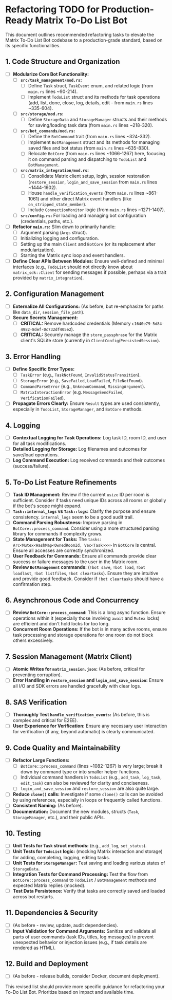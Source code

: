 # Refactoring TODO for Production-Ready Matrix To-Do List Bot

This document outlines recommended refactoring tasks to elevate the Matrix To-Do List Bot codebase to a production-grade standard, based on its specific functionalities.

## 1. Code Structure and Organization

-   [ ] **Modularize Core Bot Functionality:**
    -   [ ] **`src/task_management/mod.rs`:**
        -   [ ] Define `Task` struct, `TaskEvent` enum, and related logic (from `main.rs` lines ~90-214).
        -   [ ] Implement `TodoList` struct and its methods for task operations (add, list, done, close, log, details, edit - from `main.rs` lines ~335-604).
    -   [ ] **`src/storage/mod.rs`:**
        -   [ ] Define `StorageData` and `StorageManager` structs and their methods for saving/loading task data (from `main.rs` lines ~218-320).
    -   [ ] **`src/bot_commands/mod.rs`:**
        -   [ ] Define the `BotCommand` trait (from `main.rs` lines ~324-332).
        -   [ ] Implement `BotManagement` struct and its methods for managing saved files and bot status (from `main.rs` lines ~635-830).
        -   [ ] Relocate `BotCore` (from `main.rs` lines ~1066-1267) here, focusing it on command parsing and dispatching to `TodoList` and `BotManagement`.
    -   [ ] **`src/matrix_integration/mod.rs`:**
        -   [ ] Consolidate Matrix client setup, login, session restoration (`restore_session`, `login_and_save_session` from `main.rs` lines ~1444-1602).
        -   [ ] House `handle_verification_events` (from `main.rs` lines ~861-1061) and other direct Matrix event handlers (like `on_stripped_state_member`).
        -   [ ] Include `ConnectionMonitor` logic (from `main.rs` lines ~1271-1407).
    -   [ ] **`src/config.rs`:** For loading and managing bot configuration (credentials, paths, etc.).
-   [ ] **Refactor `main.rs`:** Slim down to primarily handle:
    -   [ ] Argument parsing (`Args` struct).
    -   [ ] Initializing logging and configuration.
    -   [ ] Setting up the main `Client` and `BotCore` (or its replacement after modularization).
    -   [ ] Starting the Matrix sync loop and event handlers.
-   [ ] **Define Clear APIs Between Modules:** Ensure well-defined and minimal interfaces (e.g., `TodoList` should not directly know about `matrix_sdk::Client` for sending messages if possible, perhaps via a trait provided by `matrix_integration`).

## 2. Configuration Management

-   [ ] **Externalize All Configurations:** (As before, but re-emphasize for paths like `data_dir`, `session_file_path`).
-   [ ] **Secure Secrets Management:**
    -   [ ] **CRITICAL:** Remove hardcoded credentials (Memory `c1640e79-5d84-4982-8def-0c732df405e2`).
    -   [ ] **CRITICAL:** Securely manage the `store_passphrase` for the Matrix client's SQLite store (currently in `ClientConfig`/`PersistedSession`).

## 3. Error Handling

-   [ ] **Define Specific Error Types:**
    -   [ ] `TaskError` (e.g., `TaskNotFound`, `InvalidStatusTransition`).
    -   [ ] `StorageError` (e.g., `SaveFailed`, `LoadFailed`, `FileNotFound`).
    -   [ ] `CommandParseError` (e.g., `UnknownCommand`, `MissingArgument`).
    -   [ ] `MatrixInteractionError` (e.g. `MessageSendFailed`, `VerificationFailed`).
-   [ ] **Propagate Errors Clearly:** Ensure `Result` types are used consistently, especially in `TodoList`, `StorageManager`, and `BotCore` methods.

## 4. Logging

-   [ ] **Contextual Logging for Task Operations:** Log task ID, room ID, and user for all task modifications.
-   [ ] **Detailed Logging for Storage:** Log filenames and outcomes for save/load operations.
-   [ ] **Log Command Execution:** Log received commands and their outcomes (success/failure).

## 5. To-Do List Feature Refinements

-   [ ] **Task ID Management:** Review if the current `usize` ID per room is sufficient. Consider if tasks need unique IDs across all rooms or globally if the bot's scope might expand.
-   [ ] **`Task::internal_logs` vs `Task::logs`:** Clarify the purpose and ensure consistency. `internal_logs` seem to be a good audit trail.
-   [ ] **Command Parsing Robustness:** Improve parsing in `BotCore::process_command`. Consider using a more structured parsing library for commands if complexity grows.
-   [ ] **State Management for Tasks:** The `tasks: Arc<Mutex<HashMap<OwnedRoomId, Vec<Task>>>>` in `BotCore` is central. Ensure all accesses are correctly synchronized.
-   [ ] **User Feedback for Commands:** Ensure all commands provide clear success or failure messages to the user in the Matrix room.
-   [ ] **Review `BotManagement` commands:** (`!bot save`, `!bot load`, `!bot loadlast`, `!bot listfiles`, `!bot cleartasks`). Ensure they are intuitive and provide good feedback. Consider if `!bot cleartasks` should have a confirmation step.

## 6. Asynchronous Code and Concurrency

-   [ ] **Review `BotCore::process_command`:** This is a long async function. Ensure operations within it (especially those involving `await` and `Mutex` locks) are efficient and don't hold locks for too long.
-   [ ] **Concurrent Room Operations:** If the bot is in many active rooms, ensure task processing and storage operations for one room do not block others excessively.

## 7. Session Management (Matrix Client)

-   [ ] **Atomic Writes for `matrix_session.json`:** (As before, critical for preventing corruption).
-   [ ] **Error Handling in `restore_session` and `login_and_save_session`:** Ensure all I/O and SDK errors are handled gracefully with clear logs.

## 8. SAS Verification

-   [ ] **Thoroughly Test `handle_verification_events`:** (As before, this is complex and critical for E2EE).
-   [ ] **User Experience for Verification:** Ensure any necessary user interaction for verification (if any, beyond automatic) is clearly communicated.

## 9. Code Quality and Maintainability

-   [ ] **Refactor Large Functions:**
    -   [ ] `BotCore::process_command` (lines ~1082-1267) is very large; break it down by command type or into smaller helper functions.
    -   [ ] Individual command handlers in `TodoList` (e.g., `add_task`, `log_task`, `edit_task`) can also be reviewed for clarity and conciseness.
    -   [ ] `login_and_save_session` and `restore_session` are also quite large.
-   [ ] **Reduce `clone()` calls:** Investigate if some `clone()` calls can be avoided by using references, especially in loops or frequently called functions.
-   [ ] **Consistent Naming:** (As before).
-   [ ] **Documentation:** Document the new modules, structs (`Task`, `StorageManager`, etc.), and their public APIs.

## 10. Testing

-   [ ] **Unit Tests for `Task` struct methods:** (e.g., `add_log`, `set_status`).
-   [ ] **Unit Tests for `TodoList` logic:** (mocking Matrix interaction and storage) for adding, completing, logging, editing tasks.
-   [ ] **Unit Tests for `StorageManager`:** Test saving and loading various states of `StorageData`.
-   [ ] **Integration Tests for Command Processing:** Test the flow from `BotCore::process_command` to `TodoList` / `BotManagement` methods and expected Matrix replies (mocked).
-   [ ] **Test Data Persistence:** Verify that tasks are correctly saved and loaded across bot restarts.

## 11. Dependencies & Security

-   [ ] (As before - review, update, audit dependencies).
-   [ ] **Input Validation for Command Arguments:** Sanitize and validate all parts of user commands (task IDs, titles, log messages) to prevent unexpected behavior or injection issues (e.g., if task details are rendered as HTML).

## 12. Build and Deployment

-   [ ] (As before - release builds, consider Docker, document deployment).

This revised list should provide more specific guidance for refactoring your To-Do List Bot. Prioritize based on impact and available time.
